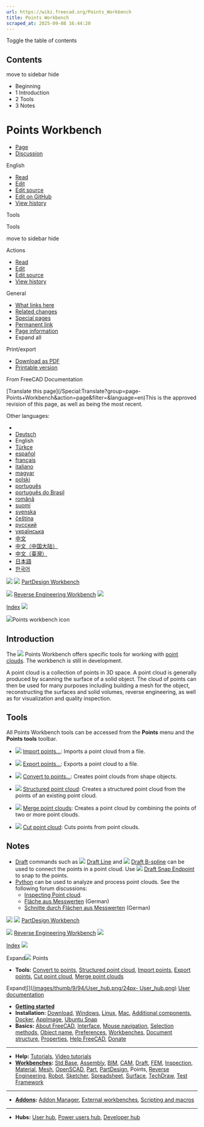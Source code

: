 ```yaml
---
url: https://wiki.freecad.org/Points_Workbench
title: Points Workbench
scraped_at: 2025-09-08 16:44:20
---
```


Toggle the table of contents

## Contents

move to sidebar hide

  * Beginning
  * 1 Introduction
  * 2 Tools
  * 3 Notes

# Points Workbench

  * [Page](/Points_Workbench "View the content page \[ctrl-option-c\]")
  * [Discussion](/index.php?title=Talk:Points_Workbench&action=edit&redlink=1 "Discussion about the content page \(page does not exist\) \[ctrl-option-t\]")

English

  * [Read](/Points_Workbench)
  * [Edit](/index.php?title=Points_Workbench&veaction=edit "Edit this page \[ctrl-option-v\]")
  * [Edit source](/index.php?title=Points_Workbench&action=edit "Edit the source code of this page \[ctrl-option-e\]")
  * [Edit on GitHub](https://github.com/Reqrefusion/FreeCAD-Documentation-Project/blob/main/wiki/Points_Workbench.wikitext "Edit this page on GitHub")
  * [View history](/index.php?title=Points_Workbench&action=history "Past revisions of this page \[ctrl-option-h\]")

Tools

Tools

move to sidebar hide

Actions

  * [Read](/Points_Workbench)
  * [Edit](/index.php?title=Points_Workbench&veaction=edit "Edit this page \[ctrl-option-v\]")
  * [Edit source](/index.php?title=Points_Workbench&action=edit "Edit the source code of this page \[ctrl-option-e\]")
  * [View history](/index.php?title=Points_Workbench&action=history)

General

  * [What links here](/Special:WhatLinksHere/Points_Workbench "A list of all wiki pages that link here \[ctrl-option-j\]")
  * [Related changes](/Special:RecentChangesLinked/Points_Workbench "Recent changes in pages linked from this page \[ctrl-option-k\]")
  * [Special pages](/Special:SpecialPages "A list of all special pages \[ctrl-option-q\]")
  * [Permanent link](https://wiki.freecad.org/index.php?title=Points_Workbench&oldid=1605036 "Permanent link to this revision of this page")
  * [Page information](/index.php?title=Points_Workbench&action=info "More information about this page")
  * Expand all

Print/export

  * [Download as PDF](/index.php?title=Special:DownloadAsPdf&page=Points_Workbench&action=show-download-screen)
  * [Printable version](javascript:print\(\); "Printable version of this page \[ctrl-option-p\]")

From FreeCAD Documentation

[Translate this page](/Special:Translate?group=page-
Points+Workbench&action=page&filter=&language=en)This is the approved revision
of this page, as well as being the most recent.

Other languages:

  * [](/index.php?title=Special:Translate&group=page-Points+Workbench&language=&task=view "Start translation for this language")
  * [Deutsch](/Points_Workbench/de "Arbeitsbereich Points \(100% translated\)")
  * English
  * [Türkçe](/Points_Workbench/tr "Nokta Tezgahı \(0% translated\)")
  * [español](/Points_Workbench/es "Módulo Puntos \(65% translated\)")
  * [français](/Points_Workbench/fr "Atelier Points \(100% translated\)")
  * [italiano](/Points_Workbench/it "Ambiente Points \(100% translated\)")
  * [magyar](/Points_Workbench/hu "Points Module \(0% translated\)")
  * [polski](/Points_Workbench/pl "Środowisko pracy Punkty \(100% translated\)")
  * [português](/Points_Workbench/pt "Points Workbench/pt \(0% translated\)")
  * [português do Brasil](/Points_Workbench/pt-br "Bancada de trabalho Points \(71% translated\)")
  * [română](/Points_Workbench/ro "Atelierul Nor de Puncte \(18% translated\)")
  * [suomi](/Points_Workbench/fi "Points Workbench \(6% translated\)")
  * [svenska](/Points_Workbench/sv "Points Module \(0% translated\)")
  * [čeština](/Points_Workbench/cs "Points Workbench/cs \(0% translated\)")
  * [русский](/Points_Workbench/ru "Верстак Points \(35% translated\)")
  * [українська](/Points_Workbench/uk "Points Workbench/uk \(6% translated\)")
  * [中文](/Points_Workbench/zh "Points Workbench/zh \(0% translated\)")
  * [中文（中国大陆）](/Points_Workbench/zh-cn "点集工作台 \(12% translated\)")
  * [中文（臺灣）](/Points_Workbench/zh-tw "Points Workbench/zh-tw \(0% translated\)")
  * [日本語](/Points_Workbench/ja "ポイントワークベンチ \(6% translated\)")
  * [한국어](/Points_Workbench/ko "점 작업대 \(65% translated\)")

![](/images/6/6f/Arrow-left.svg) ![](/images/3/39/Workbench_PartDesign.svg)
[PartDesign Workbench](/PartDesign_Workbench "PartDesign Workbench")

![](/images/8/83/Workbench_Reverse_Engineering.svg) [Reverse Engineering
Workbench](/Reverse_Engineering_Workbench "Reverse Engineering Workbench")
![](/images/a/af/Arrow-right.svg)

[Index](/Online_Help_Toc "Online Help Toc")
![](/images/7/76/Online_Help_Toc.svg)

[![](/images/6/6c/Workbench_Points.svg)](/index.php?title=File:Workbench_Points.svg&filetimestamp=20200404174800&)Points
workbench icon

## Introduction

The
[![](/images/6/6c/Workbench_Points.svg)](/index.php?title=File:Workbench_Points.svg&filetimestamp=20200404174800&)
Points Workbench offers specific tools for working with [point
clouds](https://en.wikipedia.org/wiki/Point_cloud). The workbench is still in
development.

A point cloud is a collection of points in 3D space. A point cloud is
generally produced by scanning the surface of a solid object. The cloud of
points can then be used for many purposes including building a mesh for the
object, reconstructing the surfaces and solid volumes, reverse engineering, as
well as for visualization and quality inspection.

## Tools

All Points Workbench tools can be accessed from the **Points** menu and the
**Points tools** toolbar.

  * [![](/images/c/c7/Points_Import.svg)](/index.php?title=File:Points_Import.svg&filetimestamp=20181206173914&) [Import points...](/Points_Import "Points Import"): Imports a point cloud from a file.

  * [![](/images/9/9d/Points_Export.svg)](/index.php?title=File:Points_Export.svg&filetimestamp=20181206174512&) [Export points...](/Points_Export "Points Export"): Exports a point cloud to a file.

  * [![](/images/f/f9/Points_Convert.svg)](/index.php?title=File:Points_Convert.svg&filetimestamp=20201201143315&) [Convert to points...](/Points_Convert "Points Convert"): Creates point clouds from shape objects.

  * [![](/images/e/e8/Points_Structure.svg)](/index.php?title=File:Points_Structure.svg&filetimestamp=20201201143347&) [Structured point cloud](/Points_Structure "Points Structure"): Creates a structured point cloud from the points of an existing point cloud.

  * [![](/images/3/30/Points_Merge.svg)](/index.php?title=File:Points_Merge.svg&filetimestamp=20201201143334&) [Merge point clouds](/Points_Merge "Points Merge"): Creates a point cloud by combining the points of two or more point clouds.

  * [![](/images/6/68/Points_PolyCut.svg)](/index.php?title=File:Points_PolyCut.svg&filetimestamp=20200821121430&) [Cut point cloud](/Points_PolyCut "Points PolyCut"): Cuts points from point clouds.

## Notes

  * [Draft](/Draft_Workbench "Draft Workbench") commands such as [![](/images/2/23/Draft_Line.svg)](/index.php?title=File:Draft_Line.svg&filetimestamp=20210319101803&) [Draft Line](/Draft_Line "Draft Line") and [![](/images/b/b4/Draft_BSpline.svg)](/index.php?title=File:Draft_BSpline.svg&filetimestamp=20210319100925&) [Draft B-spline](/Draft_BSpline "Draft BSpline") can be used to connect the points in a point cloud. Use [![](/images/7/73/Draft_Snap_Endpoint.svg)](/index.php?title=File:Draft_Snap_Endpoint.svg&filetimestamp=20221118213230&) [Draft Snap Endpoint](/Draft_Snap_Endpoint "Draft Snap Endpoint") to snap to the points.
  * [Python](/Python "Python") can be used to analyze and process point clouds. See the following forum discussions: 
    * [Inspecting Point cloud](https://forum.freecad.org/viewtopic.php?f=3&t=16098).
    * [Fläche aus Messwerten](https://forum.freecad.org/viewtopic.php?f=13&t=15988) (German)
    * [Schnitte durch Flächen aus Messwerten](https://forum.freecad.org/viewtopic.php?f=13&t=16103) (German)

  

![](/images/6/6f/Arrow-left.svg) ![](/images/3/39/Workbench_PartDesign.svg)
[PartDesign Workbench](/PartDesign_Workbench "PartDesign Workbench")

![](/images/8/83/Workbench_Reverse_Engineering.svg) [Reverse Engineering
Workbench](/Reverse_Engineering_Workbench "Reverse Engineering Workbench")
![](/images/a/af/Arrow-right.svg)

[Index](/Online_Help_Toc "Online Help Toc")
![](/images/7/76/Online_Help_Toc.svg)

Expand[![](/images/6/6c/Workbench_Points.svg)](/index.php?title=File:Workbench_Points.svg&filetimestamp=20200404174800&)
Points

  * **Tools:** [Convert to points](/Points_Convert "Points Convert"), [Structured point cloud](/Points_Structure "Points Structure"), [Import points](/Points_Import "Points Import"), [Export points](/Points_Export "Points Export"), [Cut point cloud](/Points_PolyCut "Points PolyCut"), [Merge point clouds](/Points_Merge "Points Merge")

Expand[![](/images/thumb/9/94/User_hub.png/24px-
User_hub.png)](/index.php?title=File:User_hub.png&filetimestamp=20190221145008&)
[User documentation](/User_hub "User hub")

  * **[Getting started](/Getting_started "Getting started")**
  * **Installation:** [Download](/Download "Download"), [Windows](/Installing_on_Windows "Installing on Windows"), [Linux](/Installing_on_Linux "Installing on Linux"), [Mac](/Installing_on_Mac "Installing on Mac"), [Additional components](/Installing_additional_components "Installing additional components"), [Docker](/Compile_on_Docker "Compile on Docker"), [AppImage](/AppImage "AppImage"), [Ubuntu Snap](/Ubuntu_Snap "Ubuntu Snap")
  * **Basics:** [About FreeCAD](/About_FreeCAD "About FreeCAD"), [Interface](/Interface "Interface"), [Mouse navigation](/Mouse_navigation "Mouse navigation"), [Selection methods](/Selection_methods "Selection methods"), [Object name](/Object_name "Object name"), [Preferences](/Preferences_Editor "Preferences Editor"), [Workbenches](/Workbenches "Workbenches"), [Document structure](/Document_structure "Document structure"), [Properties](/Property "Property"), [Help FreeCAD](/Help_FreeCAD "Help FreeCAD"), [Donate](/Donate "Donate")

* * *

  * **Help:** [Tutorials](/Tutorials "Tutorials"), [Video tutorials](/Video_tutorials "Video tutorials")
  * **[Workbenches](/Workbenches "Workbenches"):** [Std Base](/Std_Base "Std Base"), [Assembly](/Assembly_Workbench "Assembly Workbench"), [BIM](/BIM_Workbench "BIM Workbench"), [CAM](/CAM_Workbench "CAM Workbench"), [Draft](/Draft_Workbench "Draft Workbench"), [FEM](/FEM_Workbench "FEM Workbench"), [Inspection](/Inspection_Workbench "Inspection Workbench"), [Material](/Material_Workbench "Material Workbench"), [Mesh](/Mesh_Workbench "Mesh Workbench"), [OpenSCAD](/OpenSCAD_Workbench "OpenSCAD Workbench"), [Part](/Part_Workbench "Part Workbench"), [PartDesign](/PartDesign_Workbench "PartDesign Workbench"), Points, [Reverse Engineering](/Reverse_Engineering_Workbench "Reverse Engineering Workbench"), [Robot](/Robot_Workbench "Robot Workbench"), [Sketcher](/Sketcher_Workbench "Sketcher Workbench"), [Spreadsheet](/Spreadsheet_Workbench "Spreadsheet Workbench"), [Surface](/Surface_Workbench "Surface Workbench"), [TechDraw](/TechDraw_Workbench "TechDraw Workbench"), [Test Framework](/Testing "Testing")

* * *

  * **[Addons](/Addon "Addon"):** [Addon Manager](/Std_AddonMgr "Std AddonMgr"), [External workbenches](/External_workbenches "External workbenches"), [Scripting and macros](/Scripting_and_macros "Scripting and macros")

* * *

  * **Hubs:** [User hub](/User_hub "User hub"), [Power users hub](/Power_users_hub "Power users hub"), [Developer hub](/Developer_hub "Developer hub")

